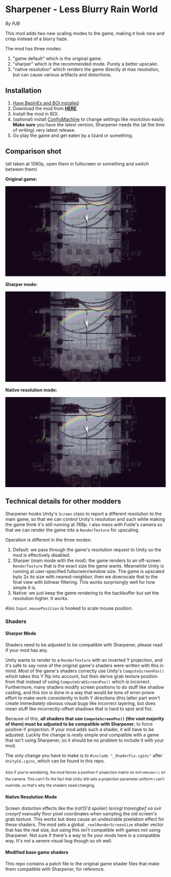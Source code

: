 # Sharpener - Less Blurry Rain World
*By PJB*

This mod adds two new scaling modes to the game, making it look nice and crisp instead of a blurry haze.

The mod has three modes:
1. "game default" which is the original game.
2. "sharper" which is the recommended mode. Purely a better upscaler.
3. "native resolution" which renders the game directly at max resolution, but can cause various artifacts and distortions.

## Installation

1. [Have BepInEx and BOI installed](https://www.raindb.net/tutorials.html)
2. Download the mod from **[HERE](https://github.com/PJB3005/RainWorldMods/releases/download/sharpener-0.1.0/Sharpener.dll)**.
3. Install the mod in BOI.
4. (optional) install [ConfigMachine](https://drive.google.com/file/d/1NIE8conaoI1OOHevi4K9tvOG4v-NIfYf/view) to change settings like resolution easily. **Make sure** you have the latest version, Sharpener needs the (at the time of writing) very latest release.
5. Go play the game and get eaten by a lizard or something.

## Comparison shot

(all taken at 1080p, open them in fullscreen or something and switch between them)

**Original game:**

![](ScreenshotDefault.png)

**Sharper mode:**

![](ScreenshotSharper.png)

**Native resolution mode:**

![](ScreenshotNative.png)

## Technical details for other modders

Sharpener hooks Unity's `Screen` class to report a different resolution to the main game, so that we can control Unity's resolution and such while making the game think it's still running at 768p. I also mess with Futile's camera so that we can render the game into a `RenderTexture` for upscaling.

Operation is different in the three modes:
1. Default: we pass through the game's resolution request to Unity so the mod is effectively disabled.
2. Sharper (main mode with the mod): the game renders to an off-screen `RenderTexture` that is the exact size the game wants. Meanwhile Unity is running at user-specified fullscreen/window size. The game is upscaled byto 2x its size with nearest-neighbor, then we downscale that to the final view with bilinear filtering. This works surprisingly well for how simple it is.
3. Native: we just keep the game rendering to the backbuffer but set the resolution higher. It works.

Also `Input.mousePosition` is hooked to scale mouse position.

### Shaders

#### Sharper Mode

Shaders need to be adjusted to be compatible with Sharpener, please read if your mod has any.

Unity wants to render to a `RenderTexture` with an inverted Y projection, and it's safe to say none of the original game's shaders were written with this in mind. *Most* of the game's shaders correctly use Unity's `ComputeScreenPos()` which takes this Y flip into account, but then derive grab texture position from that instead of using `ComputeGrabScreenPos()` which *is* incorrect. Furthermore, many shaders modify screen positions to do stuff like shadow casting, and this *too* is done in a way that would be tons of error-prone effort to make work consistently in both Y directions (this latter part won't create immediately obvious visual bugs like incorrect layering, but does mean stuff like incorrectly-offset shadows that is hard to spot and fix).

Because of this, **all shaders that use `ComputeScreenPos()` (the vast majority of them) must be adjusted to be compatible with Sharpener**, to force positive-Y projection. If your mod adds such a shader, it will have to be adjusted. Luckily the change is *really* simple *and* compatible with a game that isn't using Sharpener, so it should be no problem to include it with your mod.

The only change you have to make is to `#include "_ShaderFix.cginc"` after `UnityCG.cginc`, which can be found in this repo.

<sub>Also if you're wondering, the mod forces a positive-Y projection matrix on `OnPreRender()` on the camera. This can't fix the fact that Unity still sets a projection parameter uniform I can't override, so that's why the shaders need changing.</sub>

#### Native Resolution Mode

Screen distortion effects like the (rot13'd spoiler) *tenivgl trarengbef va svir crooyrf* manually floor pixel coordinates when sampling the old screen's grab texture. This *works* but does cause an undesirable pixelation effect for these shaders. The mod sets a global `_realRenderScreenSize` shader vector that has the real size, but using this isn't compatible with games not using Sharpener. Not sure if there's a way to fix your mods here in a compatible way. It's not a severe visual bug though so oh well.

#### Modified base game shaders

This repo contains a patch file to the original game shader files that make them compatible with Sharpener, for reference.

